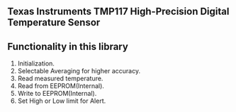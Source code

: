 Texas Instruments TMP117 High-Precision Digital Temperature Sensor
------------------------------------------------------------------

Functionality in this library
----------------------------
1. Initialization.
2. Selectable Averaging for higher accuracy.
3. Read measured temperature.
4. Read from EEPROM(Internal).
5. Write to EEPROM(Internal).
6. Set High or Low limit for Alert.
